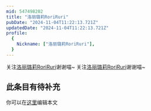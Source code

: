 ```yaml
---
mid: 547498202
title: "洛丽璐莉RoriRuri"
pubDate: "2024-11-04T11:22:13.721Z"
updatedDate: "2024-11-04T11:22:13.721Z"
profile:
  {
    Nickname: ["洛丽璐莉RoriRuri"],
  }
---
```


关注[洛丽璐莉RoriRuri](https://space.bilibili.com/547498202)谢谢喵~ 关注[洛丽璐莉RoriRuri](https://space.bilibili.com/547498202)谢谢喵~

## 此条目有待补充
你可以在[这里](https://github.com/Yuhanawa/VTuber.ICU/edit/master/src/content/v/洛丽璐莉RoriRuri/index.md)编辑本文
